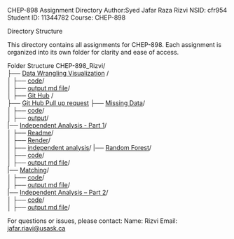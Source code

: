 CHEP-898 Assignment Directory
Author:Syed Jafar Raza Rizvi
NSID: cfr954
Student ID: 11344782
Course: CHEP-898

Directory Structure

This directory contains all assignments for CHEP-898. Each assignment is organized into its own folder for clarity and ease of access.

Folder Structure
CHEP-898_Rizvi/  
├── [Data Wrangling Visualization](https://github.com/rizvisbi20/CHEP-898_Rizvi/tree/main/Data%20Wrangling) /  
│   ├── [code](https://github.com/rizvisbi20/CHEP-898_Rizvi/blob/main/Data%20Wrangling/data_wrangling_visualization_rizvi.Rmd)/  
│   ├── [output md file](https://github.com/rizvisbi20/CHEP-898_Rizvi/blob/main/Data%20Wrangling/data_wrangling_visualization_rizvi.md)/  
│ 
├── [Git Hub](https://github.com/rizvisbi20/Intro-to-GitHub-Assignment) /  
├── [Git Hub Pull up request](https://github.com/rizvisbi20/github_playground)
├── [Missing Data](https://github.com/rizvisbi20/CHEP-898_Rizvi/tree/main/Missing%20Data)/  
│   ├── [code](https://github.com/rizvisbi20/CHEP-898_Rizvi/blob/main/Missing%20Data/Missing-Data.Rmd)/  
│   ├── [output](https://github.com/rizvisbi20/CHEP-898_Rizvi/blob/main/Missing%20Data/Missing-Data.md)/  
|── [Independent Analysis - Part 1](https://github.com/rizvisbi20/CHEP-898_Rizvi/tree/main/Missing%20Data)/  
│   ├── [Readme](https://github.com/rizvisbi20/CHEP-898_Rizvi/blob/main/Missing%20Data/Missing-Data.Rmd)/  
│   ├── [Render](https://github.com/rizvisbi20/CHEP-898_Rizvi/blob/main/Missing%20Data/Missing-Data.md)/  
│   ├── [independent analysis](https://github.com/rizvisbi20/CHEP-898_Rizvi/blob/main/Missing%20Data/Missing-Data.md)/ 
|── [Random Forest](https://github.com/rizvisbi20/CHEP-898_Rizvi/tree/main/Missing%20Data)/  
│   ├── [code](https://github.com/rizvisbi20/CHEP-898_Rizvi/blob/main/Missing%20Data/Missing-Data.Rmd)/  
│   ├── [output md file](https://github.com/rizvisbi20/CHEP-898_Rizvi/blob/main/Missing%20Data/Missing-Data.md)/  
|── [Matching]()/  
│   ├── [code]()/  
│   ├── [output md file]()/  
|── [Independent Analysis – Part 2]()/  
│   ├── [code]()/  
│   ├── [output md file]()/ 


For questions or issues, please contact:
Name: Rizvi
Email: jafar.riavi@usask.ca 


